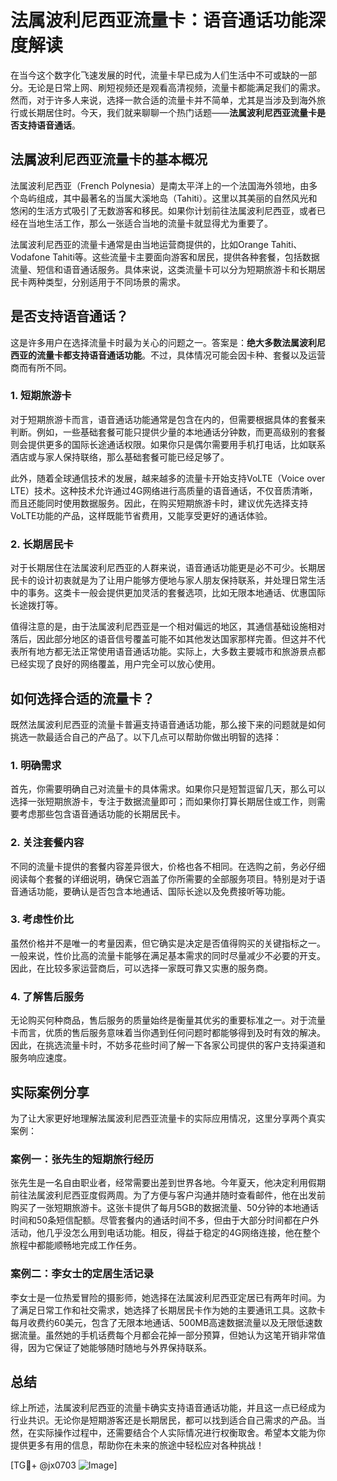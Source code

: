 # 法属波利尼西亚流量卡：语音通话功能深度解读

在当今这个数字化飞速发展的时代，流量卡早已成为人们生活中不可或缺的一部分。无论是日常上网、刷短视频还是观看高清视频，流量卡都能满足我们的需求。然而，对于许多人来说，选择一款合适的流量卡并不简单，尤其是当涉及到海外旅行或长期居住时。今天，我们就来聊聊一个热门话题——**法属波利尼西亚流量卡是否支持语音通话**。

## 法属波利尼西亚流量卡的基本概况

法属波利尼西亚（French Polynesia）是南太平洋上的一个法国海外领地，由多个岛屿组成，其中最著名的当属大溪地岛（Tahiti）。这里以其美丽的自然风光和悠闲的生活方式吸引了无数游客和移民。如果你计划前往法属波利尼西亚，或者已经在当地生活工作，那么一张适合当地的流量卡就显得尤为重要了。

法属波利尼西亚的流量卡通常是由当地运营商提供的，比如Orange Tahiti、Vodafone Tahiti等。这些流量卡主要面向游客和居民，提供各种套餐，包括数据流量、短信和语音通话服务。具体来说，这类流量卡可以分为短期旅游卡和长期居民卡两种类型，分别适用于不同场景的需求。

## 是否支持语音通话？

这是许多用户在选择流量卡时最为关心的问题之一。答案是：**绝大多数法属波利尼西亚的流量卡都支持语音通话功能**。不过，具体情况可能会因卡种、套餐以及运营商而有所不同。

### 1. 短期旅游卡
对于短期旅游卡而言，语音通话功能通常是包含在内的，但需要根据具体的套餐来判断。例如，一些基础套餐可能只提供少量的本地通话分钟数，而更高级别的套餐则会提供更多的国际长途通话权限。如果你只是偶尔需要用手机打电话，比如联系酒店或与家人保持联络，那么基础套餐可能已经足够了。

此外，随着全球通信技术的发展，越来越多的流量卡开始支持VoLTE（Voice over LTE）技术。这种技术允许通过4G网络进行高质量的语音通话，不仅音质清晰，而且还能同时使用数据服务。因此，在购买短期旅游卡时，建议优先选择支持VoLTE功能的产品，这样既能节省费用，又能享受更好的通话体验。

### 2. 长期居民卡
对于长期居住在法属波利尼西亚的人群来说，语音通话功能更是必不可少。长期居民卡的设计初衷就是为了让用户能够方便地与家人朋友保持联系，并处理日常生活中的事务。这类卡一般会提供更加灵活的套餐选项，比如无限本地通话、优惠国际长途拨打等。

值得注意的是，由于法属波利尼西亚是一个相对偏远的地区，其通信基础设施相对落后，因此部分地区的语音信号覆盖可能不如其他发达国家那样完善。但这并不代表所有地方都无法正常使用语音通话功能。实际上，大多数主要城市和旅游景点都已经实现了良好的网络覆盖，用户完全可以放心使用。

## 如何选择合适的流量卡？

既然法属波利尼西亚的流量卡普遍支持语音通话功能，那么接下来的问题就是如何挑选一款最适合自己的产品了。以下几点可以帮助你做出明智的选择：

### 1. 明确需求
首先，你需要明确自己对流量卡的具体需求。如果你只是短暂逗留几天，那么可以选择一张短期旅游卡，专注于数据流量即可；而如果你打算长期居住或工作，则需要考虑那些包含语音通话功能的长期居民卡。

### 2. 关注套餐内容
不同的流量卡提供的套餐内容差异很大，价格也各不相同。在选购之前，务必仔细阅读每个套餐的详细说明，确保它涵盖了你所需要的全部服务项目。特别是对于语音通话功能，要确认是否包含本地通话、国际长途以及免费接听等功能。

### 3. 考虑性价比
虽然价格并不是唯一的考量因素，但它确实是决定是否值得购买的关键指标之一。一般来说，性价比高的流量卡能够在满足基本需求的同时尽量减少不必要的开支。因此，在比较多家运营商后，可以选择一家既可靠又实惠的服务商。

### 4. 了解售后服务
无论购买何种商品，售后服务的质量始终是衡量其优劣的重要标准之一。对于流量卡而言，优质的售后服务意味着当你遇到任何问题时都能够得到及时有效的解决。因此，在挑选流量卡时，不妨多花些时间了解一下各家公司提供的客户支持渠道和服务响应速度。

## 实际案例分享

为了让大家更好地理解法属波利尼西亚流量卡的实际应用情况，这里分享两个真实案例：

### 案例一：张先生的短期旅行经历
张先生是一名自由职业者，经常需要出差到世界各地。今年夏天，他决定利用假期前往法属波利尼西亚度假两周。为了方便与客户沟通并随时查看邮件，他在出发前购买了一张短期旅游卡。这张卡提供了每月5GB的数据流量、50分钟的本地通话时间和50条短信配额。尽管套餐内的通话时间不多，但由于大部分时间都在户外活动，他几乎没怎么用到电话功能。相反，得益于稳定的4G网络连接，他在整个旅程中都能顺畅地完成工作任务。

### 案例二：李女士的定居生活记录
李女士是一位热爱冒险的摄影师，她选择在法属波利尼西亚定居已有两年时间。为了满足日常工作和社交需求，她选择了长期居民卡作为她的主要通讯工具。这款卡每月收费约60美元，包含了无限本地通话、500MB高速数据流量以及无限低速数据流量。虽然她的手机话费每个月都会花掉一部分预算，但她认为这笔开销非常值得，因为它保证了她能够随时随地与外界保持联系。

## 总结

综上所述，法属波利尼西亚的流量卡确实支持语音通话功能，并且这一点已经成为行业共识。无论你是短期游客还是长期居民，都可以找到适合自己需求的产品。当然，在实际操作过程中，还需要结合个人实际情况进行权衡取舍。希望本文能为你提供更多有用的信息，帮助你在未来的旅途中轻松应对各种挑战！

[TG💪+ @jx0703 ![Image](https://github.com/user-attachments/assets/dbca1d08-cadb-493c-b0ec-ad6f7a83f270)]